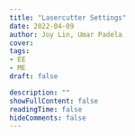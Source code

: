 ```yaml
---
title: "Lasercutter Settings"
date: 2022-04-09
author: Joy Lin, Umar Padela
cover: 
tags:
- EE
- ME
draft: false

description: ""
showFullContent: false
readingTime: false
hideComments: false
---
```

